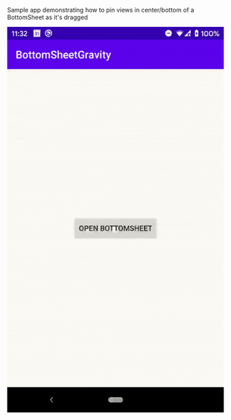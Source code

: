 Sample app demonstrating how to pin views in center/bottom of a BottomSheet as it's dragged

![Demo](Demo.gif)
